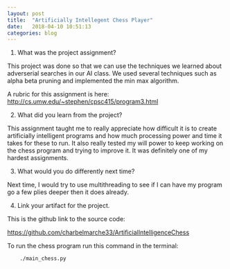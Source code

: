 ```yaml
---
layout: post
title:  "Artificially Intellegent Chess Player"
date:   2018-04-10 10:51:13
categories: blog
---
```


1)	What was the project assignment? 

This project was done so that we can use the techniques we learned about adverserial searches in our AI class. We used several techniques such as alpha beta pruning and implemented the min max algorithm.

A rubric for this assignment is here:
http://cs.umw.edu/~stephen/cpsc415/program3.html

2)	What did you learn from the project? 

This assignment taught me to really appreciate how difficult it is to create artificially intelligent programs and how much processing power and time it takes for these to run. It also really tested my will power to keep working on the chess program and trying to improve it. It was definitely one of my hardest assignments.

3)	What would you do differently next time? 

Next time, I would try to use multithreading to see if I can have my program go a few plies deeper then it does already.

4)	Link your artifact for the project.

This is the github link to the source code:

https://github.com/charbelmarche33/ArtificialIntelligenceChess

To run the chess program run this command in the terminal:

```
    ./main_chess.py
```



